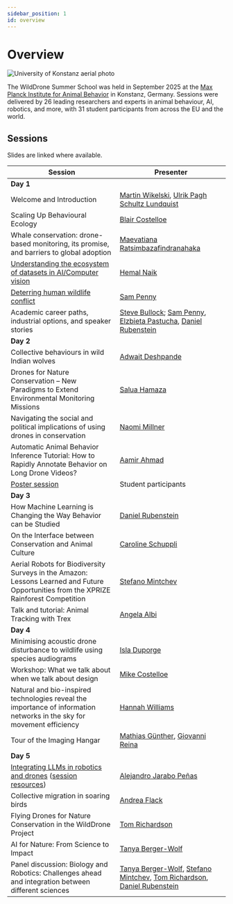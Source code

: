 ```yaml
---
sidebar_position: 1
id: overview
---
```


# Overview

![University of Konstanz aerial photo](/img/u_konstanz.jpg)


The WildDrone Summer School was held in September 2025 at the [Max Planck Institute for Animal Behavior](https://www.ab.mpg.de) in Konstanz, Germany. Sessions were delivered by 26 leading researchers and experts in animal behaviour, AI, robotics, and more, with 31 student participants from across the EU and the world. 

## Sessions

Slides are linked where available.

| Session  | Presenter                                            |
| -------------------------------------------------------------------------------------------- | ------------------------------------------------- |
| **Day 1** | |
| Welcome and Introduction    | [Martin Wikelski](https://www.ab.mpg.de/person/98226), [Ulrik Pagh Schultz Lundquist](https://portal.findresearcher.sdu.dk/en/persons/ulrik-pagh-schultz-lundquist) |
| Scaling Up Behavioural Ecology    | [Blair Costelloe](https://blaircostelloe.com)             |
| Whale conservation: drone-based monitoring, its promise, and barriers to global adoption | [Maevatiana Ratsimbazafindranahaka](https://rmaevatiana.com)           |
| [Understanding the ecosystem of datasets in AI/Computer vision](/summerschool-presentations/wilddrone-summerschool-naik.pdf)    |  [Hemal Naik](https://www.hemalnaik.com)                   |
| [Deterring human wildlife conflict](/summerschool-presentations/wilddrone-summerschool-penny.pdf)    |    [Sam Penny](https://www.linkedin.com/in/samuel-penny-01aa2220b)                        |
| Academic career paths, industrial options, and speaker stories                        | [Steve Bullock](https://steve.engineer); [Sam Penny](https://www.linkedin.com/in/samuel-penny-01aa2220b), [Elzbieta Pastucha](https://www.linkedin.com/in/elżbietawpastucha/), [Daniel Rubenstein](https://eeb.princeton.edu/people/daniel-rubenstein) |
| **Day 2** | |
| Collective behaviours in wild Indian wolves | [Adwait Deshpande](https://www.ab.mpg.de/person/111829) |
| Drones for Nature Conservation – New Paradigms to Extend Environmental Monitoring Missions | [Salua Hamaza](https://saluahamaza.eu) |
| Navigating the social and political implications of using drones in conservation | [Naomi Millner](https://www.bristol.ac.uk/people/person/Naomi-Millner-b593e7f6-07c1-4d0c-9ba2-3060a1353848/) |
| Automatic Animal Behavior Inference Tutorial: How to Rapidly Annotate Behavior on Long Drone Videos? | [Aamir Ahmad](https://www.aamirahmad.de) |
| [Poster session](posters) | Student participants |
| **Day 3** | |
| How Machine Learning is Changing the Way Behavior can be Studied | [Daniel Rubenstein](https://eeb.princeton.edu/people/daniel-rubenstein) |
| On the Interface between Conservation and Animal Culture | [Caroline Schuppli](https://www.ab.mpg.de/person/110356) |
| Aerial Robots for Biodiversity Surveys in the Amazon: Lessons Learned and Future Opportunities from the XPRIZE Rainforest Competition  | [Stefano Mintchev](https://usys.ethz.ch/en/people/profile.MjczNjI4.TGlzdC8yODUyLDMyMDE5NzIyMg==.html) |
| Talk and tutorial: Animal Tracking with Trex | [Angela Albi](https://www.linkedin.com/in/angela-albi-401a3968/) |
| **Day 4** | |
| Minimising acoustic drone disturbance to wildlife using species audiograms | [Isla Duporge](https://eeb.princeton.edu/people/isla-duporge) |
| Workshop: What we talk about when we talk about design | [Mike Costelloe](https://costelloecreative.com) |
| Natural and bio-inspired technologies reveal the importance of information networks in the sky for movement efficiency | [Hannah Williams](https://www.ab.mpg.de/person/104107) |
| Tour of the Imaging Hangar | [Mathias Günther](https://www.ab.mpg.de/person/103344/2724), [Giovanni Reina](https://www.giovannireina.com) |
| **Day 5** | |
| [Integrating LLMs in robotics and drones](/summerschool-presentations/wilddrone-summerschool-jarabopenas.pdf) ([session resources](resources#integrating-llms-in-robotics-and-drones)) | [Alejandro Jarabo Peñas](https://portal.findresearcher.sdu.dk/en/persons/alejp) |
| Collective migration in soaring birds | [Andrea Flack](https://www.ab.mpg.de/person/98269) |
| Flying Drones for Nature Conservation in the WildDrone Project | [Tom Richardson](https://research-information.bris.ac.uk/en/persons/tom-s-richardson) |
| AI for Nature: From Science to Impact | [Tanya Berger-Wolf](https://cse.osu.edu/people/berger-wolf.1) |
| Panel discussion: Biology and Robotics: Challenges ahead and integration between different sciences | [Tanya Berger-Wolf](https://cse.osu.edu/people/berger-wolf.1), [Stefano Mintchev](https://usys.ethz.ch/en/people/profile.MjczNjI4.TGlzdC8yODUyLDMyMDE5NzIyMg==.html), [Tom Richardson](https://research-information.bris.ac.uk/en/persons/tom-s-richardson), [Daniel Rubenstein](https://eeb.princeton.edu/people/daniel-rubenstein) | 
